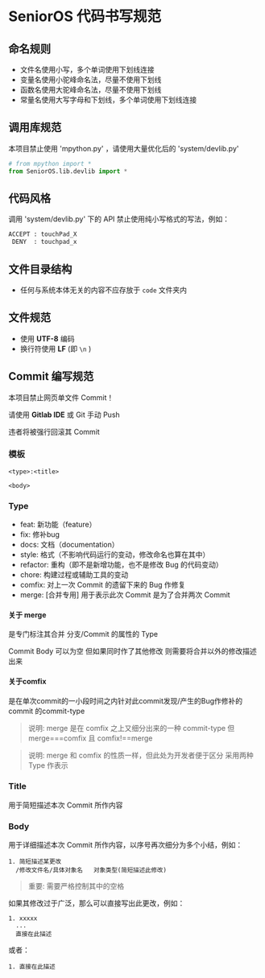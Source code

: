 # SeniorOS 代码书写规范

## 命名规则

- 文件名使用小写，多个单词使用下划线连接
- 变量名使用小驼峰命名法，尽量不使用下划线
- 函数名使用大驼峰命名法，尽量不使用下划线
- 常量名使用大写字母和下划线，多个单词使用下划线连接

## 调用库规范

本项目禁止使用 'mpython.py' ，请使用大量优化后的 'system/devlib.py'

```python
# from mpython import *
from SeniorOS.lib.devlib import *
```

## 代码风格

调用 'system/devlib.py' 下的 API 禁止使用纯小写格式的写法，例如：
```python
ACCEPT : touchPad_X
 DENY  : touchpad_x
```

## 文件目录结构

- 任何与系统本体无关的内容不应存放于 `code` 文件夹内

## 文件规范

- 使用 **UTF-8** 编码
- 换行符使用 **LF** (即 `\n` )

## Commit 编写规范

本项目禁止网页单文件 Commit！

请使用 **Gitlab IDE** 或 Git 手动 Push

违者将被强行回滚其 Commit

### 模板
```text
<type>:<title>

<body>
```
### Type
- feat: 新功能（feature）
- fix: 修补bug
- docs: 文档（documentation）
- style: 格式（不影响代码运行的变动，修改命名也算在其中）
- refactor: 重构（即不是新增功能，也不是修改 Bug 的代码变动）
- chore: 构建过程或辅助工具的变动
- comfix: 对上一次 Commit 的遗留下来的 Bug 作修复
- merge: [合并专用] 用于表示此次 Commit 是为了合并两次 Commit

#### 关于 merge

是专门标注其合并 分支/Commit 的属性的 Type

Commit Body 可以为空 但如果同时作了其他修改 则需要将合并以外的修改描述出来

#### 关于comfix

是在单次commit的一小段时间之内针对此commit发现/产生的Bug作修补的commit 的commit-type

> 说明: merge 是在 comfix 之上又细分出来的一种 commit-type 但 merge===comfix 且 comfix!==merge

> 说明: merge 和 comfix 的性质一样，但此处为开发者便于区分 采用两种 Type 作表示

### Title

用于简短描述本次 Commit 所作内容

### Body

用于详细描述本次 Commit 所作内容，以序号再次细分为多个小结，例如：

```text
1. 简短描述某更改
  /修改文件名/具体对象名   对象类型(简短描述此修改)
```

> 重要: 需要严格控制其中的空格

如果其修改过于广泛，那么可以直接写出此更改，例如：
```text
1. xxxxx
  ...
  直接在此描述
```
或者：
```text
1. 直接在此描述
```